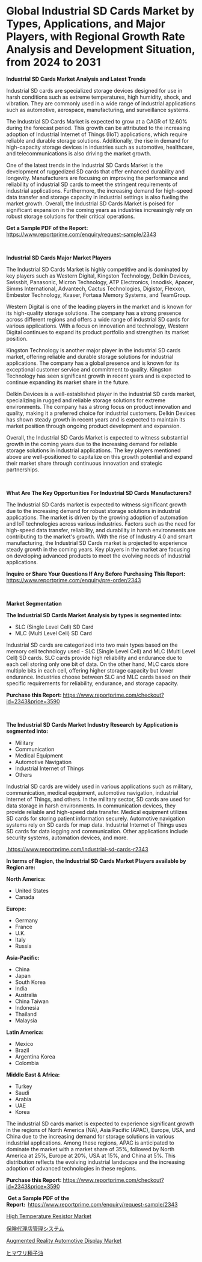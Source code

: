 <p><h1>Global Industrial SD Cards Market by Types, Applications, and Major Players, with Regional Growth Rate Analysis and Development Situation, from 2024 to 2031</h1></p><p><strong>Industrial SD Cards Market Analysis and Latest Trends</strong></p>
<p><p>Industrial SD cards are specialized storage devices designed for use in harsh conditions such as extreme temperatures, high humidity, shock, and vibration. They are commonly used in a wide range of industrial applications such as automotive, aerospace, manufacturing, and surveillance systems.</p><p>The Industrial SD Cards Market is expected to grow at a CAGR of 12.60% during the forecast period. This growth can be attributed to the increasing adoption of Industrial Internet of Things (IIoT) applications, which require reliable and durable storage solutions. Additionally, the rise in demand for high-capacity storage devices in industries such as automotive, healthcare, and telecommunications is also driving the market growth.</p><p>One of the latest trends in the Industrial SD Cards Market is the development of ruggedized SD cards that offer enhanced durability and longevity. Manufacturers are focusing on improving the performance and reliability of industrial SD cards to meet the stringent requirements of industrial applications. Furthermore, the increasing demand for high-speed data transfer and storage capacity in industrial settings is also fueling the market growth. Overall, the Industrial SD Cards Market is poised for significant expansion in the coming years as industries increasingly rely on robust storage solutions for their critical operations.</p></p>
<p><strong>Get a Sample PDF of the Report:&nbsp;</strong> <a href="https://www.reportprime.com/enquiry/request-sample/2343">https://www.reportprime.com/enquiry/request-sample/2343</a></p>
<p>&nbsp;</p>
<p><strong>Industrial SD Cards Major Market Players</strong></p>
<p><p>The Industrial SD Cards Market is highly competitive and is dominated by key players such as Western Digital, Kingston Technology, Delkin Devices, Swissbit, Panasonic, Micron Technology, ATP Electronics, Innodisk, Apacer, Simms International, Advantech, Cactus Technologies, Digistor, Flexxon, Embestor Technology, Kvaser, Fortasa Memory Systems, and TeamGroup. </p><p>Western Digital is one of the leading players in the market and is known for its high-quality storage solutions. The company has a strong presence across different regions and offers a wide range of industrial SD cards for various applications. With a focus on innovation and technology, Western Digital continues to expand its product portfolio and strengthen its market position.</p><p>Kingston Technology is another major player in the industrial SD cards market, offering reliable and durable storage solutions for industrial applications. The company has a global presence and is known for its exceptional customer service and commitment to quality. Kingston Technology has seen significant growth in recent years and is expected to continue expanding its market share in the future.</p><p>Delkin Devices is a well-established player in the industrial SD cards market, specializing in rugged and reliable storage solutions for extreme environments. The company has a strong focus on product innovation and quality, making it a preferred choice for industrial customers. Delkin Devices has shown steady growth in recent years and is expected to maintain its market position through ongoing product development and expansion.</p><p>Overall, the Industrial SD Cards Market is expected to witness substantial growth in the coming years due to the increasing demand for reliable storage solutions in industrial applications. The key players mentioned above are well-positioned to capitalize on this growth potential and expand their market share through continuous innovation and strategic partnerships.</p></p>
<p>&nbsp;</p>
<p><strong>What Are The Key Opportunities For Industrial SD Cards Manufacturers?</strong></p>
<p><p>The Industrial SD Cards market is expected to witness significant growth due to the increasing demand for robust storage solutions in industrial applications. The market is driven by the growing adoption of automation and IoT technologies across various industries. Factors such as the need for high-speed data transfer, reliability, and durability in harsh environments are contributing to the market's growth. With the rise of Industry 4.0 and smart manufacturing, the Industrial SD Cards market is projected to experience steady growth in the coming years. Key players in the market are focusing on developing advanced products to meet the evolving needs of industrial applications.</p></p>
<p><strong>Inquire or Share Your Questions If Any Before Purchasing This Report:</strong> <a href="https://www.reportprime.com/enquiry/pre-order/2343">https://www.reportprime.com/enquiry/pre-order/2343</a></p>
<p>&nbsp;</p>
<p><strong>Market Segmentation</strong></p>
<p><strong>The Industrial SD Cards Market Analysis by types is segmented into:</strong></p>
<p><ul><li>SLC (Single Level Cell) SD Card</li><li>MLC (Multi Level Cell) SD Card</li></ul></p>
<p><p>Industrial SD cards are categorized into two main types based on the memory cell technology used - SLC (Single Level Cell) and MLC (Multi Level Cell) SD cards. SLC cards provide high reliability and endurance due to each cell storing only one bit of data. On the other hand, MLC cards store multiple bits in each cell, offering higher storage capacity but lower endurance. Industries choose between SLC and MLC cards based on their specific requirements for reliability, endurance, and storage capacity.</p></p>
<p><strong>Purchase this Report:&nbsp;</strong><a href="https://www.reportprime.com/checkout?id=2343&price=3590">https://www.reportprime.com/checkout?id=2343&price=3590</a></p>
<p>&nbsp;</p>
<p><strong>The Industrial SD Cards Market Industry Research by Application is segmented into:</strong></p>
<p><ul><li>Military</li><li>Communication</li><li>Medical Equipment</li><li>Automotive Navigation</li><li>Industrial Internet of Things</li><li>Others</li></ul></p>
<p><p>Industrial SD cards are widely used in various applications such as military, communication, medical equipment, automotive navigation, industrial Internet of Things, and others. In the military sector, SD cards are used for data storage in harsh environments. In communication devices, they provide reliable and high-speed data transfer. Medical equipment utilizes SD cards for storing patient information securely. Automotive navigation systems rely on SD cards for map data. Industrial Internet of Things uses SD cards for data logging and communication. Other applications include security systems, automation devices, and more.</p></p>
<p><a href="https://www.reportprime.com/industrial-sd-cards-r2343">&nbsp;https://www.reportprime.com/industrial-sd-cards-r2343</a></p>
<p><strong>In terms of Region, the Industrial SD Cards Market Players available by Region are:</strong></p>
<p>
    <p> <strong> North America: </strong>
        <ul>
            <li>United States</li>
            <li>Canada</li>
        </ul>
        </p> 
    <p> <strong> Europe: </strong>
        <ul>
            <li>Germany</li>
            <li>France</li>
            <li>U.K.</li>
            <li>Italy</li>
            <li>Russia</li>
        </ul>
        </p> 
    <p> <strong> Asia-Pacific: </strong>
        <ul>
            <li>China</li>
            <li>Japan</li>
            <li>South Korea</li>
            <li>India</li>
            <li>Australia</li>
            <li>China Taiwan</li>
            <li>Indonesia</li>
            <li>Thailand</li>
            <li>Malaysia</li>
        </ul>
        </p> 
    <p> <strong> Latin America: </strong>
        <ul>
            <li>Mexico</li>
            <li>Brazil</li>
            <li>Argentina Korea</li>
            <li>Colombia</li>
        </ul>
        </p> 
    <p> <strong> Middle East & Africa: </strong>
        <ul>
            <li>Turkey</li>
            <li>Saudi</li>
            <li>Arabia</li>
            <li>UAE</li>
            <li>Korea</li>
        </ul>
    </p>
    </p>
<p><p>The industrial SD cards market is expected to experience significant growth in the regions of North America (NA), Asia Pacific (APAC), Europe, USA, and China due to the increasing demand for storage solutions in various industrial applications. Among these regions, APAC is anticipated to dominate the market with a market share of 35%, followed by North America at 25%, Europe at 20%, USA at 15%, and China at 5%. This distribution reflects the evolving industrial landscape and the increasing adoption of advanced technologies in these regions.</p></p>
<p><strong>Purchase this Report: </strong><a href="https://www.reportprime.com/checkout?id=2343&price=3590">https://www.reportprime.com/checkout?id=2343&price=3590</a></p>
<p>&nbsp;<strong>Get a Sample PDF of the Report:&nbsp;&nbsp;</strong><a href="https://www.reportprime.com/enquiry/request-sample/2343">https://www.reportprime.com/enquiry/request-sample/2343</a></p>
<p><strong></strong></p>
<p><p><a href="https://github.com/lorenzaSchmeler/Market-Research-Report-List-1/blob/main/high-temperature-resistor-market.md">High Temperature Resistor Market</a></p><p><a href="https://github.com/leigh4852023/Market-Research-Report-List-1/blob/main/695387472208.md">保険代理店管理システム</a></p><p><a href="https://github.com/ruddyyedelwadw/Market-Research-Report-List-2/blob/main/augmented-reality-automotive-display-market.md">Augmented Reality Automotive Display Market</a></p><p><a href="https://github.com/alyle7648/Market-Research-Report-List-1/blob/main/135036272207.md">ヒマワリ種子油</a></p></p>